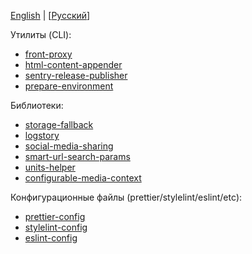 [English](./README.md) | [[Русский](./README_RU.md)]

Утилиты (CLI):
- [front-proxy](/packages/front-proxy)
- [html-content-appender](/packages/html-content-appender)
- [sentry-release-publisher](/packages/sentry-release-publisher)
- [prepare-environment](/packages/prepare-environment)

Библиотеки:
- [storage-fallback](/packages/storage-fallback)
- [logstory](/packages/logstory)
- [social-media-sharing](/packages/social-media-sharing)
- [smart-url-search-params](/packages/smart-url-search-params)
- [units-helper](./packages/units-helper)
- [configurable-media-context](./packages/configurable-media-context)

Конфигурационные файлы (prettier/stylelint/eslint/etc):
- [prettier-config](/packages/prettier-config)
- [stylelint-config](/packages/stylelint-config)
- [eslint-config](/packages/eslint-config)
